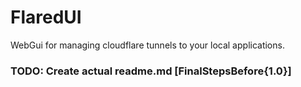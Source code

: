 # FlaredUI
WebGui for managing cloudflare tunnels to your local applications.

### TODO: Create actual readme.md [FinalStepsBefore{1.0}]
